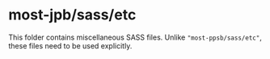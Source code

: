 # most-jpb/sass/etc

This folder contains miscellaneous SASS files. Unlike `"most-ppsb/sass/etc"`, these files
need to be used explicitly.
